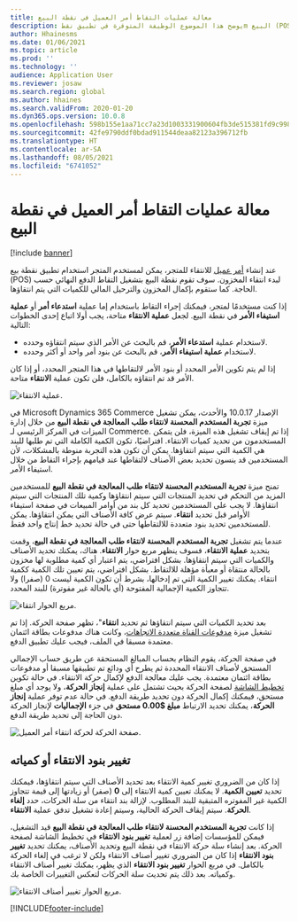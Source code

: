 ```yaml
---
title: معالة عمليات التقاط أمر العميل في نقطة البيع
description: يوضح هذا الموضوع الوظيفة المتوفرة في تطبيق نقطm البيع (POS) لمعالج عمليات انتقاء أمر العميل.
author: Hhainesms
ms.date: 01/06/2021
ms.topic: article
ms.prod: ''
ms.technology: ''
audience: Application User
ms.reviewer: josaw
ms.search.region: global
ms.author: hhaines
ms.search.validFrom: 2020-01-20
ms.dyn365.ops.version: 10.0.8
ms.openlocfilehash: 598b155e1aa71cc7a23d1003331900604fb3de515381fd9c9987ed39bd9cbd2a
ms.sourcegitcommit: 42fe9790ddf0bdad911544deaa82123a396712fb
ms.translationtype: HT
ms.contentlocale: ar-SA
ms.lasthandoff: 08/05/2021
ms.locfileid: "6741052"
---
```

# <a name="process-customer-order-pickups-in-pos"></a>معالة عمليات التقاط أمر العميل في نقطة البيع

[!include [banner](includes/banner.md)]

عند إنشاء [أمر عميل](customer-orders-overview.md) للانتقاء للمتجر، يمكن لمستخدم المتجر استخدام تطبيق نقطة بيع (POS) لبدء انتقاء المخزون. سوف تقوم نقطة البيع بتشغيل التقاط الدفع النهائي حسب الحاجة. كما ستقوم بإكمال المخزون والترحيل المالي للكميات التي يتم انتقاؤها.

إذا كنت مستخدمًا لمتجر، فيمكنك إجراء التقاط باستخدام إما عملية **استدعاء أمر** أو **عملية استيفاء الأمر** في نقطة البيع. لجعل **عملية الانتقاء** متاحة، يجب أولا اتباع إحدى الخطوات التالية:

- لاستخدام عملية **استدعاء الأمر**، قم بالبحث عن الأمر الذي سيتم انتقاؤه وحدده.
- لاستخدام **عملية استيفاء الأمر**، قم بالبحث عن بنود أمر واحد أو أكثر وحدده.

إذا لم يتم تكوين الأمر المحدد أو بنود الأمر لالتقاطها في هذا المتجر المحدد، أو إذا كان الأمر قد تم انتقاؤه بالكامل، فلن تكون عملية **الانتقاء** متاحة.

![عملية الانتقاء.](media/pickupoperation.png)

في Microsoft Dynamics 365 Commerce الإصدار 10.0.17 والأحدث، يمكن تشغيل ميزة **تجربة المستخدم المحسنة لانتقاء طلب المعالجة في نقطة البيع** من خلال إدارة الميزات في المركز الرئيسي لـ Commerce. إذا تم إيقاف تشغيل هذه الميزة، فلن يتمكن المستخدمون من تحديد كميات الانتقاء. افتراضيًا، تكون الكمية الكاملة التي تم طلبها للبند هي الكمية التي سيتم انتقاؤها. يمكن أن تكون هذه التجربة منوطة بالمشكلات، لأن المستخدمين قد ينسون تحديد بعض الأصناف لالتقاطها عند قيامهم بإجراء التقاط من خلال استيفاء الأمر.

تمنح ميزة **تجربة المستخدم المحسنة لانتقاء طلب المعالجة في نقطة البيع** للمستخدمين المزيد من التحكم في تحديد المنتجات التي سيتم انتقاؤها وكمية تلك المنتجات التي سيتم انتقاؤها. لا يجب على المستخدمين تحديد كل بند من أوامر المبيعات في صفحة استيفاء الأوامر قبل تحديد **انتقاء**. سيتم عرض كافة الأصناف التي يمكن انتقاؤها. يمكن للمستخدمين تحديد بنود متعددة للالتقاطها حتى في حالة تحديد خط إنتاج واحد فقط.

عندما يتم تشغيل **تجربة المستخدم المحسنة لانتقاء طلب المعالجة في نقطة البيع**، وقمت بتحديد **عملية الانتقاء**، فسوف ينظهر مربع حوار **الانتقاء**. هناك، يمكنك تحديد الأصناف والكميات التي سيتم انتقاؤها. بشكل افتراضي، يتم اعتبار أي كمية مطلوبة لها مخزون بالحالة منتقاة أو معبأة مؤهلة للالتقاط. بشكل افتراضي، يتم تعيين تلك الكمية ككمية انتقاء. يمكنك تغيير الكمية التي تم إدخالها، بشرط أن تكون الكمية ليست 0 (صفرا) ولا تتجاوز الكمية الإجمالية المفتوحة (أي بالحالة غير مفوترة) للبند المحدد.

![مربع الحوار انتقاء.](media/pickupselect.png)

بعد تحديد الكميات التي سيتم انتقاؤها ثم تحديد **انتقاء**"، تظهر صفحة الحركة. إذا تم تشغيل ميزة [مدفوعات القناة متعددة الاتجاهات](omni-channel-payments.md)، وكانت هناك مدفوعات بطاقة ائتمان معتمدة مسبقا في الملف، فيجب عليك تطبيق الدفع.

في صفحة الحركة، يقوم النظام بحساب المبالغ المستحقة عن طريق حساب الإجمالي المستحق لأصناف الانتقاء المحددة ثم يطرح أي ودائع تم تطبيقها مسبقا أو مدفوعات بطاقة ائتمان معتمدة. يجب عليك معالجة الدفع لإكمال حركة الانتقاء. في حالة تكوين [تخطيط الشاشة](pos-screen-layouts.md) لصفحة الحركة بحيث تشتمل على عملية **إنجاز الحركة**، ولا يوجد أي مبلغ مستحق، فيمكنك إكمال الحركة دون تحديد طريقة الدفع. في حالة عدم توفر عملية **إنجاز الحركة**، يمكنك تحديد الارتباط **مبلغ $0.00 مستحق** في جزء **الإجماليات** لإنجاز الحركة دون الحاجة إلى تحديد طريقة الدفع.

![صفحة الحركة لحركة انتقاء أمر العميل.](media/pickupcart.png)

## <a name="changing-pickup-lines-or-quantities"></a>تغيير بنود الانتقاء أو كمياته

إذا كان من الضروري تغيير كمية الانتقاء بعد تحديد الأصناف التي سيتم انتقاؤها، فيمكنك تحديد **تعيين الكمية**. لا يمكنك تعيين كمية الانتقاء إلى **0** (صفر) أو زيادتها إلى قيمة تتجاوز الكمية غير المفوتره المتبقية للبند المطلوب. لإزالة بند انتقاء من سلة الحركات، حدد **إلغاء الحركة**. سيتم إيقاف الحركة الحالية، وسيتم إعادة تشغيل تدفق عملية **الانتقاء**.

إذا كانت **تجربة المستخدم المحسنة لانتقاء طلب المعالجة في نقطة البيع** قيد التشغيل، فيمكن للمؤسسات إضافة زر لعملية **تغيير بنود الانتقاء** في تخطيط الشاشة لصفحة الحركة. بعد إنشاء سلة حركة الانتقاء في نقطة البيع وتحديد الأصناف، يمكنك تحديد **تغيير بنود الانتقاء** إذا كان من الضروري تغيير أصناف الانتقاء ولكن لا ترغب في إلغاء الحركة بالكامل. في مربع الحوار **تغيير بنود الانتقاء** الذي يظهر، يمكنك تغيير أصناف الانتقاء وكمياته. بعد ذلك يتم تحديث سلة الحركات لتعكس التغييرات الخاصة بك.

![مربع الحوار تغيير أصناف الانتقاء.](media/pickupchange.png)


[!INCLUDE[footer-include](../includes/footer-banner.md)]